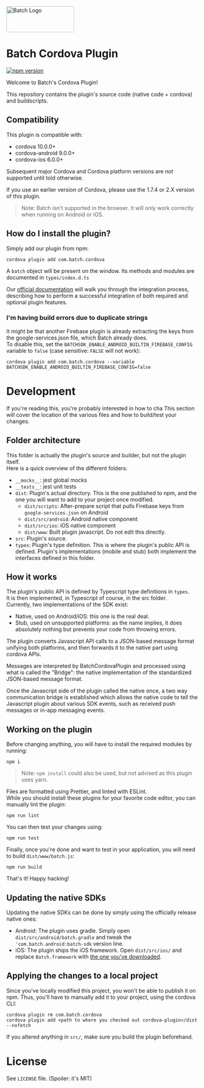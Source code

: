 <img src="https://static.batch.com/documentation/Readmes/logo_batch_full_178@2x.png" srcset="https://static.batch.com/documentation/Readmes/logo_batch_full_178.png 1x" width="178" height="68" alt="Batch Logo" />

# Batch Cordova Plugin

[![npm version](https://badge.fury.io/js/com.batch.cordova.svg)](https://badge.fury.io/js/com.batch.cordova)

Welcome to Batch's Cordova Plugin!

This repository contains the plugin's source code (native code + cordova) and buildscripts.

## Compatibility

This plugin is compatible with:

- cordova 10.0.0+
- cordova-android 9.0.0+
- cordova-ios 6.0.0+

Subsequent major Cordova and Cordova platform versions are _not_ supported until told otherwise.

If you use an earlier version of Cordova, please use the 1.7.4 or 2.X version of this plugin.

> Note: Batch isn't supported in the browser. It will only work correctly when running on Android or iOS.

## How do I install the plugin?

Simply add our plugin from npm:

```
cordova plugin add com.batch.cordova
```

A `batch` object will be present on the window. Its methods and modules are documented in `types/index.d.ts`

Our [official documentation](https://batch.com/doc/cordova/sdk-integration/initial-setup.html) will walk you through the integration process, describing how to perform a successful integration of both required and optional plugin features.

### I'm having build errors due to duplicate strings

It might be that another Firebase plugin is already extracting the keys from the google-services.json file, which Batch already does.  
To disable this, set the `BATCHSDK_ENABLE_ANDROID_BUILTIN_FIREBASE_CONFIG` variable to `false` (case sensitive: `FALSE` will not work):

```
cordova plugin add com.batch.cordova --variable BATCHSDK_ENABLE_ANDROID_BUILTIN_FIREBASE_CONFIG=false
```

# Development

If you're reading this, you're probably interested in how to cha
This section will cover the location of the various files and how to build/test your changes.

## Folder architecture

This folder is actually the plugin's source and builder, but not the plugin itself.  
Here is a quick overview of the different folders:

- `__mocks__`: jest global mocks
- `__tests__`: jest unit tests
- `dist`: Plugin's actual directory. This is the one published to npm, and the one you will want to add to your project once modified.
  - `dist/scripts`: After-prepare script that pulls Firebase keys from `google-services.json` on Android
  - `dist/src/android`: Android native component
  - `dist/src/ios`: iOS native component
  - `dist/www`: Built plugin javascript. Do not edit this directly.
- `src`: Plugin's source.
- `types`: Plugin's type definition. This is where the plugin's public API is defined. Plugin's implementations (mobile and stub) both implement the interfaces defined in this folder.

## How it works

The plugin's public API is defined by Typescript type definitions in `types`.  
It is then implemented, in Typescript of course, in the src folder.  
Currently, two implementations of the SDK exist:

- Native, used on Android/iOS: this one is the real deal.
- Stub, used on unsupported platforms: as the name implies, it does absolutely nothing but prevents your code from throwing errors.

The plugin converts Javascript API calls to a JSON-based message format unifying both platforms, and then forwards it to the native part using cordova APIs.

Messages are interpreted by BatchCordovaPlugin and processed using what is called the "Bridge": the native implementation of the standardized JSON-based message format.

Once the Javascript side of the plugin called the native once, a two way communication bridge is established which allows the native code to tell the Javascript plugin about various SDK events, such as received push messages or in-app messaging events.

## Working on the plugin

Before changing anything, you will have to install the required modules by running:

```
npm i
```

> Note: `npm install` could also be used, but not advised as this plugin uses yarn.

Files are formatted using Prettier, and linted with ESLint.  
While you should install these plugins for your favorite code editor, you can manually lint the plugin:

```
npm run lint
```

You can then test your changes using:

```
npm run test
```

Finally, once you're done and want to test in your application, you will need to build `dist/www/batch.js`:

```
npm run build
```

That's it! Happy hacking!

## Updating the native SDKs

Updating the native SDKs can be done by simply using the officially release native ones:

- Android: The plugin uses gradle. Simply open `dist/src/android/batch.gradle` and tweak the `'com.batch.android:batch-sdk` version line.
- iOS: The plugin ships the iOS framework. Open `dist/src/ios/` and replace `Batch.framework` with [the one you've downloaded](https://batch.com/download).

## Applying the changes to a local project

Since you've locally modified this project, you won't be able to publish it on npm.
Thus, you'll have to manually add it to your project, using the cordova CLI:

```
cordova plugin rm com.batch.cordova
cordova plugin add <path to where you checked out cordova-plugin>/dist --nofetch
```

If you altered anything in `src/`, make sure you build the plugin beforehand.

# License

See `LICENSE` file. (Spoiler: it's MIT)
